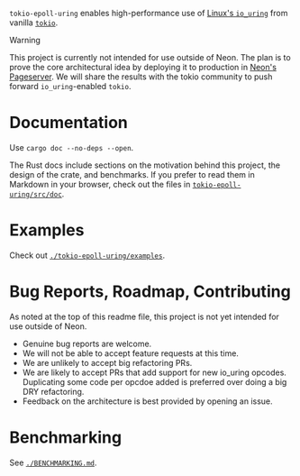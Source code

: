 `tokio-epoll-uring` enables high-performance use of [Linux's `io_uring`](https://kernel.dk/io_uring.pdf) from vanilla [`tokio`](https://tokio.rs/).

> [!WARNING]
> This project is currently not intended for use outside of Neon.
> The plan is to prove the core architectural idea by deploying it to production in [Neon's Pageserver](https://github.com/neondatabase/neon/tree/main/pageserver).
> We will share the results with the tokio community to push forward `io_uring`-enabled `tokio`.

# Documentation

Use `cargo doc --no-deps --open`.

The Rust docs include sections on the motivation behind this project, the design of the crate, and benchmarks.
If you prefer to read them in Markdown in your browser, check out the files in [`tokio-epoll-uring/src/doc`](tokio-epoll-uring/src/doc).

# Examples

Check out [`./tokio-epoll-uring/examples`](./tokio-epoll-uring/examples).

# Bug Reports, Roadmap, Contributing

As noted at the top of this readme file, this project is not yet intended for use outside of Neon.

* Genuine bug reports are welcome.
* We will not be able to accept feature requests at this time.
* We are unlikely to accept big refactoring PRs.
* We are likely to accept PRs that add support for new io_uring opcodes.
  Duplicating some code per opcdoe added is preferred over doing a big DRY refactoring.
* Feedback on the architecture is best provided by opening an issue.

# Benchmarking

See [`./BENCHMARKING.md`](BENCHMARKING.md).
